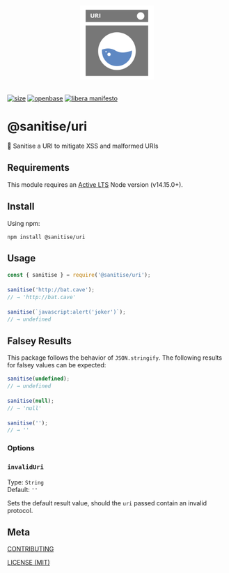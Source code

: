 [size]: https://packagephobia.now.sh/badge?p=@sanitise/html
[size-url]: https://packagephobia.now.sh/result?p=@sanitise/html

<div align="center">
  <img width="170" src="https://raw.githubusercontent.com/openbasehq/sanitise/master/assets/uri.svg?token=AAASUUZZYZ5OSMPVF3LCARLBQW3O6" /><br/><br/>
</div>

[![size][size]][size-url]
[![openbase](https://img.shields.io/badge/view%20on-openbase-blue)](https://openbase.com/js/%40sanitise%2Furl)
[![libera manifesto](https://img.shields.io/badge/libera-manifesto-lightgrey.svg)](https://liberamanifesto.com)

# @sanitise/uri

🧼 Sanitise a URI to mitigate XSS and malformed URIs

## Requirements

This module requires an [Active LTS](https://github.com/nodejs/Release) Node version (v14.15.0+).

## Install

Using npm:

```console
npm install @sanitise/uri
```

## Usage

```js
const { sanitise } = require('@sanitise/uri');

sanitise('http://bat.cave');
// → 'http://bat.cave'

sanitise(`javascript:alert('joker')`);
// → undefined
```

## Falsey Results

This package follows the behavior of `JSON.stringify`. The following results for falsey values can be expected:

```js
sanitise(undefined);
// → undefined

sanitise(null);
// → 'null'

sanitise('');
// → ''
```

### Options

### `invalidUri`

Type: `String`<br>
Default: `''`

Sets the default result value, should the `uri` passed contain an invalid protocol.

## Meta

[CONTRIBUTING](/.github/CONTRIBUTING.md)

[LICENSE (MIT)](/LICENSE)
